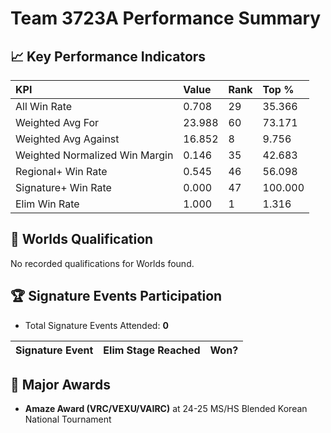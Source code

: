 # Team 3723A Performance Summary

## 📈 Key Performance Indicators
| KPI | Value | Rank | Top % |
|:---|:-----|:----|:-----|
| All Win Rate | 0.708 | 29 | 35.366 |
| Weighted Avg For | 23.988 | 60 | 73.171 |
| Weighted Avg Against | 16.852 | 8 | 9.756 |
| Weighted Normalized Win Margin | 0.146 | 35 | 42.683 |
| Regional+ Win Rate | 0.545 | 46 | 56.098 |
| Signature+ Win Rate | 0.000 | 47 | 100.000 |
| Elim Win Rate | 1.000 | 1 | 1.316 |


## 🎯 Worlds Qualification
No recorded qualifications for Worlds found.

## 🏆 Signature Events Participation
- Total Signature Events Attended: **0**

| Signature Event | Elim Stage Reached | Won? |
|:----------------|:-------------------|:----|


## 🥇 Major Awards
- **Amaze Award (VRC/VEXU/VAIRC)** at 24-25 MS/HS Blended Korean National Tournament

